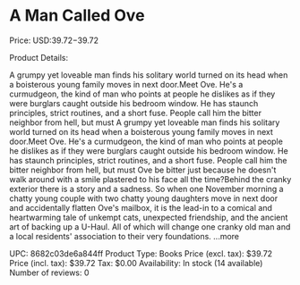 # A Man Called Ove

Price: USD:$39.72-$39.72

Product Details:

A grumpy yet loveable man finds his solitary world turned on its head when a boisterous young family moves in next door.Meet Ove. He's a curmudgeon, the kind of man who points at people he dislikes as if they were burglars caught outside his bedroom window. He has staunch principles, strict routines, and a short fuse. People call him the bitter neighbor from hell, but must A grumpy yet loveable man finds his solitary world turned on its head when a boisterous young family moves in next door.Meet Ove. He's a curmudgeon, the kind of man who points at people he dislikes as if they were burglars caught outside his bedroom window. He has staunch principles, strict routines, and a short fuse. People call him the bitter neighbor from hell, but must Ove be bitter just because he doesn't walk around with a smile plastered to his face all the time?Behind the cranky exterior there is a story and a sadness. So when one November morning a chatty young couple with two chatty young daughters move in next door and accidentally flatten Ove's mailbox, it is the lead-in to a comical and heartwarming tale of unkempt cats, unexpected friendship, and the ancient art of backing up a U-Haul. All of which will change one cranky old man and a local residents' association to their very foundations. ...more

UPC: 8682c03de6a844ff
Product Type: Books
Price (excl. tax): $39.72
Price (incl. tax): $39.72
Tax: $0.00
Availability: In stock (14 available)
Number of reviews: 0
